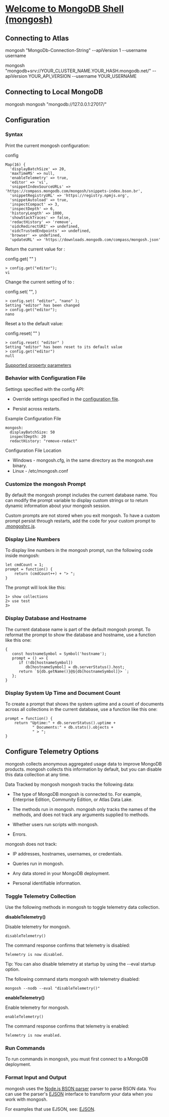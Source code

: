 # [Welcome to MongoDB Shell (mongosh)](https://www.mongodb.com/docs/mongodb-shell/)

## Connecting to Atlas

mongosh "MongoDb-Connection-String" --apiVersion 1 --username username

mongosh "mongodb+srv://YOUR_CLUSTER_NAME.YOUR_HASH.mongodb.net/" --apiVersion YOUR_API_VERSION --username YOUR_USERNAME

## Connecting to Local MongoDB 

mongosh
mongosh "mongodb://127.0.0.1:27017/"

## Configuration

### Syntax

Print the current mongosh configuration:

config

```
Map(16) {
  'displayBatchSize' => 20,
  'maxTimeMS' => null,
  'enableTelemetry' => true,
  'editor' => 'vi',
  'snippetIndexSourceURLs' => 'https://compass.mongodb.com/mongosh/snippets-index.bson.br',
  'snippetRegistryURL' => 'https://registry.npmjs.org',
  'snippetAutoload' => true,
  'inspectCompact' => 3,
  'inspectDepth' => 6,
  'historyLength' => 1000,
  'showStackTraces' => false,
  'redactHistory' => 'remove',
  'oidcRedirectURI' => undefined,
  'oidcTrustedEndpoints' => undefined,
  'browser' => undefined,
  'updateURL' => 'https://downloads.mongodb.com/compass/mongosh.json'

```

Return the current value for <property>:

config.get( "<property>" )

```
> config.get("editor");
vi
```

Change the current setting of <property> to <value>:

config.set( "<property>", <value> )

```
> config.set( "editor", "nano" );
Setting "editor" has been changed
> config.get("editor");
nano
```

Reset a <property> to the default value:

config.reset( "<property>" )

```
> config.reset( "editor" )
Setting "editor" has been reset to its default value
> config.get("editor")
null
```

[Supported property parameters](https://www.mongodb.com/docs/mongodb-shell/reference/configure-shell-settings-api/)


### Behavior with Configuration File

Settings specified with the config API:

* Override settings specified in the [configuration file](https://www.mongodb.com/docs/mongodb-shell/reference/configure-shell-settings-global/#std-label-configure-settings-global).

* Persist across restarts.

Example Configuration File

```
mongosh:
  displayBatchSize: 50
  inspectDepth: 20
  redactHistory: "remove-redact"
```

Configuration File Location

* Windows - mongosh.cfg, in the same directory as the mongosh.exe binary.
* Linux - /etc/mongosh.conf

### Customize the mongosh Prompt

By default the mongosh prompt includes the current database name. You can modify the prompt variable to display custom strings or to return dynamic information about your mongosh session.

Custom prompts are not stored when you exit mongosh. To have a custom prompt persist through restarts, add the code for your custom prompt to [.mongoshrc.js](https://www.mongodb.com/docs/mongodb-shell/mongoshrc/#std-label-mongoshrc-js).

### Display Line Numbers

To display line numbers in the mongosh prompt, run the following code inside mongosh:

```
let cmdCount = 1;
prompt = function() {
    return (cmdCount++) + "> ";
}
```

The prompt will look like this:

```
1> show collections
2> use test
3>
```

### Display Database and Hostname

The current database name is part of the default mongosh prompt. To reformat the prompt to show the database and hostname, use a function like this one:

```
{
   const hostnameSymbol = Symbol('hostname');
   prompt = () => {
      if (!db[hostnameSymbol])
         db[hostnameSymbol] = db.serverStatus().host;
      return `${db.getName()}@${db[hostnameSymbol]}> `;
   };
}
```

### Display System Up Time and Document Count

To create a prompt that shows the system uptime and a count of documents across all collections in the current database, use a function like this one:

```
prompt = function() {
    return "Uptime:" + db.serverStatus().uptime +
            " Documents:" + db.stats().objects +
            " > ";
}
```

## Configure Telemetry Options

mongosh collects anonymous aggregated usage data to improve MongoDB products. mongosh collects this information by default, but you can disable this data collection at any time.

Data Tracked by mongosh
mongosh tracks the following data:

* The type of MongoDB mongosh is connected to. For example, Enterprise Edition, Community Edition, or Atlas Data Lake.

* The methods run in mongosh. mongosh only tracks the names of the methods, and does not track any arguments supplied to methods.

* Whether users run scripts with mongosh.

* Errors.

mongosh does not track:

* IP addresses, hostnames, usernames, or credentials.

* Queries run in mongosh.

* Any data stored in your MongoDB deployment.

* Personal identifiable information.

### Toggle Telemetry Collection
Use the following methods in mongosh to toggle telemetry data collection.

**disableTelemetry()**

Disable telemetry for mongosh.

`disableTelemetry()`

The command response confirms that telemetry is disabled:

`Telemetry is now disabled.`

Tip: You can also disable telemetry at startup by using the --eval startup option.

The following command starts mongosh with telemetry disabled:

`mongosh --nodb --eval "disableTelemetry()"`

**enableTelemetry()**

Enable telemetry for mongosh.

`enableTelemetry()`

The command response confirms that telemetry is enabled:

`Telemetry is now enabled.`

### Run Commands

To run commands in mongosh, you must first connect to a MongoDB deployment.

### Format Input and Output

mongosh uses the [Node.js BSON parser](https://www.npmjs.com/package/bson) parser to parse BSON data. You can use the parser's [EJSON](https://www.npmjs.com/package/bson#EJSON) interface to transform your data when you work with mongosh.

For examples that use EJSON, see: [EJSON](https://www.npmjs.com/package/bson#EJSON).
